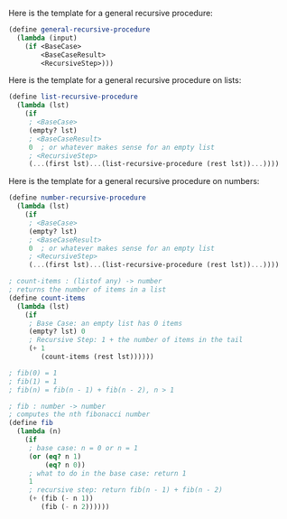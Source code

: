 Here is the template for a general recursive procedure:

```scheme
(define general-recursive-procedure
  (lambda (input)
    (if <BaseCase>
        <BaseCaseResult>
        <RecursiveStep>)))
```

Here is the template for a general recursive procedure on lists:

```scheme
(define list-recursive-procedure
  (lambda (lst)
    (if
     ; <BaseCase>
     (empty? lst)
     ; <BaseCaseResult>
     0  ; or whatever makes sense for an empty list
     ; <RecursiveStep>
     (...(first lst)...(list-recursive-procedure (rest lst))...))))
```

Here is the template for a general recursive procedure on numbers:

```scheme
(define number-recursive-procedure
  (lambda (lst)
    (if
     ; <BaseCase>
     (empty? lst)
     ; <BaseCaseResult>
     0  ; or whatever makes sense for an empty list
     ; <RecursiveStep>
     (...(first lst)...(list-recursive-procedure (rest lst))...))))
```

```scheme
; count-items : (listof any) -> number
; returns the number of items in a list
(define count-items
  (lambda (lst)
    (if
     ; Base Case: an empty list has 0 items
     (empty? lst) 0
     ; Recursive Step: 1 + the number of items in the tail
     (+ 1
        (count-items (rest lst))))))
```

```scheme
; fib(0) = 1
; fib(1) = 1
; fib(n) = fib(n - 1) + fib(n - 2), n > 1

; fib : number -> number
; computes the nth fibonacci number
(define fib
  (lambda (n)
    (if
     ; base case: n = 0 or n = 1
     (or (eq? n 1)
         (eq? n 0))
     ; what to do in the base case: return 1
     1
     ; recursive step: return fib(n - 1) + fib(n - 2)
     (+ (fib (- n 1))
        (fib (- n 2))))))
```
